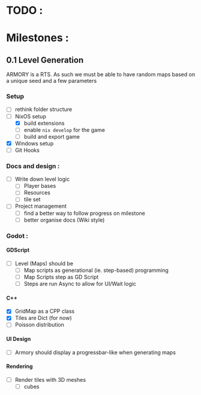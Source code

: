 # TODO :

# Milestones :

## 0.1 Level Generation
ARMORY is a RTS. As such we must be able to have random maps based on a unique seed and a few parameters

### Setup
- [ ] rethink folder structure
- [ ] NixOS setup
  - [X] build extensions
  - [ ] enable `nix develop` for the game 
  - [ ] build and export game 
- [X] Windows setup
- [ ] Git Hooks

### Docs and design :
- [ ] Write down level logic 
  - [ ] Player bases
  - [ ] Resources
  - [ ] tile set
- [ ] Project management
  - [ ] find a better way to follow progress on milestone
  - [ ] better organise docs (Wiki style)

### Godot :
#### GDScript
- [ ] Level (Maps) should be 
  - [ ] Map scripts as generational (ie. step-based) programming
  - [ ] Map Scripts step as GD Script
  - [ ] Steps are run Async to allow for UI/Wait logic

#### C++
- [X] GridMap as a CPP class
- [X] Tiles are Dict (for now)
- [ ] Poisson distribution

#### UI Design
- [ ] Armory should display a progressbar-like when generating maps

#### Rendering
- [ ] Render tiles with 3D meshes
  - [ ] cubes 